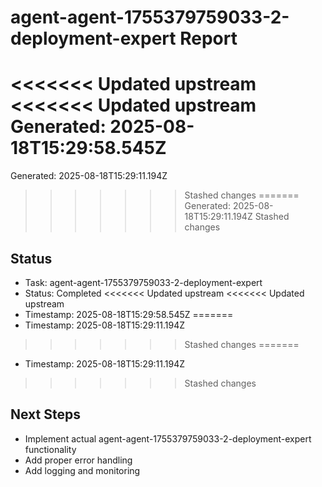 # agent-agent-1755379759033-2-deployment-expert Report

<<<<<<< Updated upstream
<<<<<<< Updated upstream
Generated: 2025-08-18T15:29:58.545Z
=======
Generated: 2025-08-18T15:29:11.194Z
>>>>>>> Stashed changes
=======
Generated: 2025-08-18T15:29:11.194Z
>>>>>>> Stashed changes

## Status
- Task: agent-agent-1755379759033-2-deployment-expert
- Status: Completed
<<<<<<< Updated upstream
<<<<<<< Updated upstream
- Timestamp: 2025-08-18T15:29:58.545Z
=======
- Timestamp: 2025-08-18T15:29:11.194Z
>>>>>>> Stashed changes
=======
- Timestamp: 2025-08-18T15:29:11.194Z
>>>>>>> Stashed changes

## Next Steps
- Implement actual agent-agent-1755379759033-2-deployment-expert functionality
- Add proper error handling
- Add logging and monitoring
